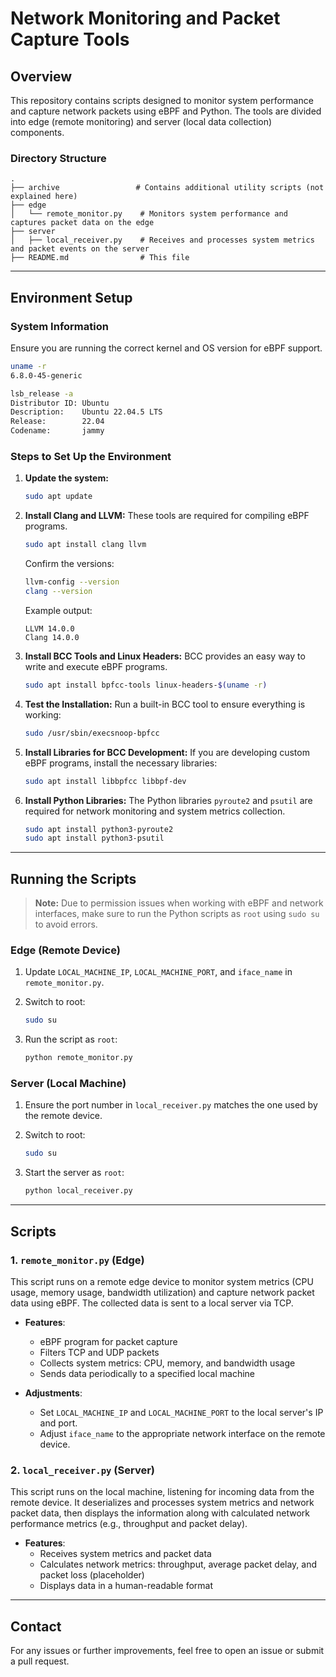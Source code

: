 # Network Monitoring and Packet Capture Tools

## Overview

This repository contains scripts designed to monitor system performance and capture network packets using eBPF and Python. The tools are divided into edge (remote monitoring) and server (local data collection) components.

### Directory Structure

```
.
├── archive                 # Contains additional utility scripts (not explained here)
├── edge
│   └── remote_monitor.py    # Monitors system performance and captures packet data on the edge
├── server
│   ├── local_receiver.py    # Receives and processes system metrics and packet events on the server
├── README.md                # This file
```

---

## Environment Setup

### System Information

Ensure you are running the correct kernel and OS version for eBPF support.

```bash
uname -r
6.8.0-45-generic

lsb_release -a
Distributor ID: Ubuntu
Description:    Ubuntu 22.04.5 LTS
Release:        22.04
Codename:       jammy
```

### Steps to Set Up the Environment

1. **Update the system:**
   ```bash
   sudo apt update
   ```

2. **Install Clang and LLVM:**
   These tools are required for compiling eBPF programs.
   ```bash
   sudo apt install clang llvm
   ```
   Confirm the versions:
   ```bash
   llvm-config --version
   clang --version
   ```
   Example output:
   ```
   LLVM 14.0.0
   Clang 14.0.0
   ```

3. **Install BCC Tools and Linux Headers:**
   BCC provides an easy way to write and execute eBPF programs.
   ```bash
   sudo apt install bpfcc-tools linux-headers-$(uname -r)
   ```

4. **Test the Installation:**
   Run a built-in BCC tool to ensure everything is working:
   ```bash
   sudo /usr/sbin/execsnoop-bpfcc
   ```

5. **Install Libraries for BCC Development:**
   If you are developing custom eBPF programs, install the necessary libraries:
   ```bash
   sudo apt install libbpfcc libbpf-dev
   ```

6. **Install Python Libraries:**
   The Python libraries `pyroute2` and `psutil` are required for network monitoring and system metrics collection.
   ```bash
   sudo apt install python3-pyroute2
   sudo apt install python3-psutil
   ```

---

## Running the Scripts

> **Note:** Due to permission issues when working with eBPF and network interfaces, make sure to run the Python scripts as `root` using `sudo su` to avoid errors.

### Edge (Remote Device)

1. Update `LOCAL_MACHINE_IP`, `LOCAL_MACHINE_PORT`, and `iface_name` in `remote_monitor.py`.

2. Switch to root:
   ```bash
   sudo su
   ```

3. Run the script as `root`:
   ```bash
   python remote_monitor.py
   ```

### Server (Local Machine)

1. Ensure the port number in `local_receiver.py` matches the one used by the remote device.

2. Switch to root:
   ```bash
   sudo su
   ```

3. Start the server as `root`:
   ```bash
   python local_receiver.py
   ```

---

## Scripts

### 1. `remote_monitor.py` (Edge)

This script runs on a remote edge device to monitor system metrics (CPU usage, memory usage, bandwidth utilization) and capture network packet data using eBPF. The collected data is sent to a local server via TCP.

- **Features**:
  - eBPF program for packet capture
  - Filters TCP and UDP packets
  - Collects system metrics: CPU, memory, and bandwidth usage
  - Sends data periodically to a specified local machine
  
- **Adjustments**:
  - Set `LOCAL_MACHINE_IP` and `LOCAL_MACHINE_PORT` to the local server's IP and port.
  - Adjust `iface_name` to the appropriate network interface on the remote device.

### 2. `local_receiver.py` (Server)

This script runs on the local machine, listening for incoming data from the remote device. It deserializes and processes system metrics and network packet data, then displays the information along with calculated network performance metrics (e.g., throughput and packet delay).

- **Features**:
  - Receives system metrics and packet data
  - Calculates network metrics: throughput, average packet delay, and packet loss (placeholder)
  - Displays data in a human-readable format

---

## Contact

For any issues or further improvements, feel free to open an issue or submit a pull request.

